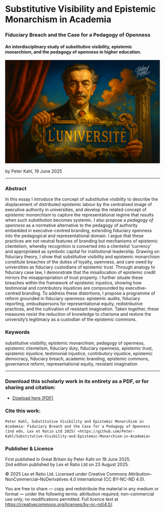 # Substitutive Visibility and Epistemic Monarchism in Academia

### Fiduciary Breach and the Case for a Pedagogy of Openness

#### An interdisciplinary study of substitutive visibility, epistemic monarchism, and the pedagogy of openness in higher education.

![alt text](https://github.com/Peter-Kahl/Substitutive-Visibility-and-Epistemic-Monarchism-in-Academia/blob/main/luniversite.jpg?raw=true)

by Peter Kahl, 19 June 2025

---

### Abstract

In this essay I introduce the concept of _substitutive visibility_ to describe the displacement of distributed epistemic labour by the centralised image of executive authority in universities, and develop the related concept of _epistemic monarchism_ to capture the representational regime that results when such substitution becomes systemic. I also propose a _pedagogy of openness_ as a normative alternative to the pedagogy of authority embedded in executive-centred branding, extending fiduciary openness into the pedagogical and representational domain. I argue that these practices are not neutral features of branding but mechanisms of epistemic clientelism, whereby recognition is converted into a clientelist ‘currency’ and appropriated as symbolic capital for institutional leadership. Drawing on fiduciary theory, I show that substitutive visibility and epistemic monarchism constitute breaches of the duties of loyalty, openness, and care owed by universities as fiduciary custodians of epistemic trust. Through analogy to fiduciary case law, I demonstrate that the misallocation of epistemic credit mirrors the misappropriation of trust property. I further situate these breaches within the framework of epistemic injustice, showing how testimonial and contributory injustices are compounded by executive-centred branding. To address these distortions, I propose a programme of reform grounded in fiduciary openness: epistemic audits, fiduciary reporting, ombudspersons for representational equity, redistributive practices, and the cultivation of resistant imagination. Taken together, these measures resist the reduction of knowledge to charisma and restore the university’s legitimacy as a custodian of the epistemic commons.

### Keywords

substitutive visibility, epistemic monarchism, pedagogy of openness, epistemic clientelism, fiduciary duty, fiduciary openness, epistemic trust, epistemic injustice, testimonial injustice, contributory injustice, epistemic democracy, fiduciary breach, academic branding, epistemic commons, governance reform, representational equity, resistant imagination

---

### Download this scholarly work in its entirety as a PDF, or for sharing and citation:

- [Dowload here (PDF)](https://raw.githubusercontent.com/Peter-Kahl/Substitutive-Visibility-and-Epistemic-Monarchism-in-Academia/master/Kahl_P_Substitutive_Visibility_and_Epistemic_Monarchism_in_Academia_v2_23-AUG-2025.pdf)

### Cite this work:

```
Peter Kahl, Substitutive Visibility and Epistemic Monarchism in Academia: Fiduciary Breach and the Case for a Pedagogy of Openness (2nd edn, Lex et Ratio Ltd 2025) <https://github.com/Peter-Kahl/Substitutive-Visibility-and-Epistemic-Monarchism-in-Academia>
```

### Publisher & Licence

First published in Great Britain by Peter Kahl on 19 June 2025.\
2nd edition published by Lex et Ratio Ltd on 23 August 2025.

© 2025 Lex et Ratio Ltd. Licensed under Creative Commons Attribution–NonCommercial–NoDerivatives 4.0 International (CC BY-NC-ND 4.0).

You are free to share — copy and redistribute the material in any medium or format — under the following terms: attribution required; non-commercial use only; no modifications permitted. Full licence text at <https://creativecommons.org/licenses/by-nc-nd/4.0/>.